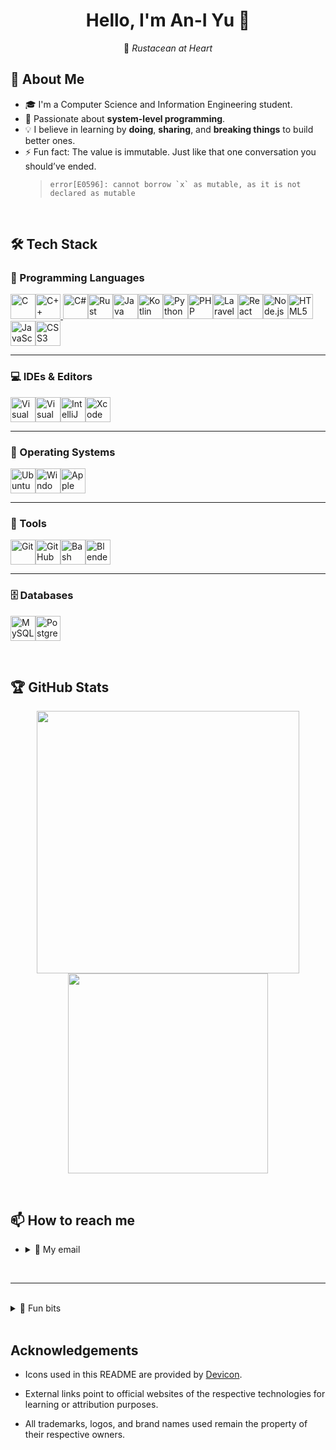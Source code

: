 <h1 align="center">Hello, I'm An-I Yu 👋</h1>
<p align="center">
  🦀 <em> Rustacean at Heart </em>
</p>

## 🐝 About Me

- 🎓 I'm a Computer Science and Information Engineering student.
- 🧵 Passionate about **system-level programming**.
- 💡 I believe in learning by **doing**, **sharing**, and **breaking things** to build better ones.
- ⚡ Fun fact: The value is immutable. Just like that one conversation you should’ve ended.
  > `` error[E0596]: cannot borrow `x` as mutable, as it is not declared as mutable ``

<br>

## 🛠️ Tech Stack

### 🌟 Programming Languages

<a href="https://cppreference.com/w/c.html"><img src="https://cdn.jsdelivr.net/gh/devicons/devicon@latest/icons/c/c-original.svg" width="40" alt="C" /></a><a href="https://isocpp.org/"><img src="https://cdn.jsdelivr.net/gh/devicons/devicon@latest/icons/cplusplus/cplusplus-original.svg" width="40" alt="C++" /></a><a href="https://learn.microsoft.com/en-us/dotnet/csharp/">
<img src="https://cdn.jsdelivr.net/gh/devicons/devicon@latest/icons/csharp/csharp-original.svg" width="40" alt="C#" /></a><a href="https://www.rust-lang.org/"><img src="https://cdn.jsdelivr.net/gh/devicons/devicon@latest/icons/rust/rust-original.svg" width="40" alt="Rust" /></a><a href="https://www.java.com/en/"><img src="https://cdn.jsdelivr.net/gh/devicons/devicon@latest/icons/java/java-original.svg" width="40" alt="Java" /></a><a href="https://kotlinlang.org/"><img src="https://cdn.jsdelivr.net/gh/devicons/devicon@latest/icons/kotlin/kotlin-original.svg" width="40" alt="Kotlin" /></a><a href="https://www.python.org/"><img src="https://cdn.jsdelivr.net/gh/devicons/devicon@latest/icons/python/python-original.svg" width="40" alt="Python" /></a><a href="https://www.php.net/"><img src="https://cdn.jsdelivr.net/gh/devicons/devicon@latest/icons/php/php-original.svg" width="40" alt="PHP" /></a><a href="https://laravel.com/"><img src="https://cdn.jsdelivr.net/gh/devicons/devicon@latest/icons/laravel/laravel-original.svg" width="40" alt="Laravel" /></a><a href="https://react.dev/"><img src="https://cdn.jsdelivr.net/gh/devicons/devicon@latest/icons/react/react-original.svg" width="40" alt="React" /></a><a href="https://nodejs.org/en"><img src="https://cdn.jsdelivr.net/gh/devicons/devicon@latest/icons/nodejs/nodejs-original.svg" width="40" alt="Node.js" /></a><a href="https://html.spec.whatwg.org/"><img src="https://cdn.jsdelivr.net/gh/devicons/devicon@latest/icons/html5/html5-original.svg" width="40" alt="HTML5" /></a><a href="https://developer.mozilla.org/en-US/docs/Web/JavaScript"><img src="https://cdn.jsdelivr.net/gh/devicons/devicon@latest/icons/javascript/javascript-original.svg" width="40" alt="JavaScript" /></a><a href="https://www.w3.org/Style/CSS/Overview.en.html"><img src="https://cdn.jsdelivr.net/gh/devicons/devicon@latest/icons/css3/css3-original.svg" width="40" alt="CSS3" /></a>

---

### 💻 IDEs & Editors

<a href="https://code.visualstudio.com/"><img src="https://cdn.jsdelivr.net/gh/devicons/devicon@latest/icons/vscode/vscode-original.svg" width="40" alt="Visual Studio Code" /></a><a href="https://visualstudio.microsoft.com/"><img src="https://cdn.jsdelivr.net/gh/devicons/devicon@latest/icons/visualstudio/visualstudio-original.svg" width="40" alt="Visual Studio" /></a><a href="https://www.jetbrains.com/idea/" ><img src="https://cdn.jsdelivr.net/gh/devicons/devicon@latest/icons/intellij/intellij-original.svg" width="40" alt="IntelliJ IDEA" /></a><a href="https://developer.apple.com/xcode/"><img src="https://cdn.jsdelivr.net/gh/devicons/devicon@latest/icons/xcode/xcode-original.svg" width="40" alt="Xcode" /></a>

---

### 🐧 Operating Systems

<a href="https://ubuntu.com/"><img src="https://cdn.jsdelivr.net/gh/devicons/devicon@latest/icons/ubuntu/ubuntu-original.svg" width="40" alt="Ubuntu" /></a><a href="https://www.microsoft.com/en-us/software-download/windows11"><img src="https://cdn.jsdelivr.net/gh/devicons/devicon@latest/icons/windows11/windows11-original.svg" width="40" alt="Windows 11" /></a><a href="https://www.apple.com/"><img src="https://cdn.jsdelivr.net/gh/devicons/devicon@latest/icons/apple/apple-original.svg" width="40" alt="Apple" /></a>

---

### 🧰 Tools

<a href="https://git-scm.com/"><img src="https://cdn.jsdelivr.net/gh/devicons/devicon@latest/icons/git/git-original.svg" width="40" alt="Git" /></a><a href="https://github.com/"><img src="https://cdn.jsdelivr.net/gh/devicons/devicon@latest/icons/github/github-original.svg" width="40" alt="GitHub" /></a><a href="https://www.gnu.org/software/bash/"><img src="https://cdn.jsdelivr.net/gh/devicons/devicon@latest/icons/bash/bash-original.svg" width="40" alt="Bash" /></a><a href="https://www.blender.org/"><img src="https://cdn.jsdelivr.net/gh/devicons/devicon@latest/icons/blender/blender-original.svg" width="40" alt="Blender" /></a>

---

### 🗄️ Databases

<a href="https://www.mysql.com/"><img src="https://cdn.jsdelivr.net/gh/devicons/devicon@latest/icons/mysql/mysql-original.svg" width="40" alt="MySQL" /></a><a href="https://www.postgresql.org/"><img src="https://cdn.jsdelivr.net/gh/devicons/devicon@latest/icons/postgresql/postgresql-original.svg" width="40" alt="PostgreSQL" /></a>

<br>

## 🏆 GitHub Stats

<p align="center">
  <img src="https://github-readme-stats.vercel.app/api?username=mellivorandy&show_icons=true&theme=tokyonight" width="420" />
  <img src="https://github-readme-stats.vercel.app/api/top-langs/?username=mellivorandy&layout=compact&theme=tokyonight" width="320" />
</p>

<br>

## 📫 How to reach me

- <details>
    <summary>📧 My email</summary>
    mellivorandy [at] gmail [dot] com
  </details>

<br>

---

<br>

<details>
    <summary>💭 Fun bits</summary>
        <br>
        It compiled. The borrow checker approved. But she never ran the binary. <br><br>
<details>
    <summary>💔</summary>
    Even the borrow checker can’t protect a heart from a dangling lifetime.
    Love, like memory, is best borrowed — but only if it lives long enough.
    For affection is a reference: safe, valid, but never owned.
    And like any borrow, it only lasts as long as the lifetime holds.
</details>

<br>

```rust
use std::fmt;

struct Heart<'a> {
    memory: &'a str,
}

fn main() {
    let confession = String::from("I like you, but I can't express it safely...");

    let safe_love = Heart { memory: &confession };

    // drop(confession); // error[E0505]: cannot move out of `confession` because it is borrowed

    println!("💌 Love is safe: {}", safe_love.memory);
    println!("🦀 Segfaultless in Kaohsiung. Thanks, borrow checker.");
}

impl fmt::Display for Heart<'_> {
    fn fmt(&self, f: &mut fmt::Formatter<'_>) -> fmt::Result {
        write!(f, "{}", self.memory)
    }
}

```

</details>

<br>

## Acknowledgements

- Icons used in this README are provided by [Devicon](https://devicon.dev/).

- External links point to official websites of the respective technologies for learning or attribution purposes.

- All trademarks, logos, and brand names used remain the property of their respective owners.
